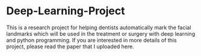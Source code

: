 # Deep-Learning-Project
This is a research project for helping dentists automatically mark the facial landmarks which will be used in the treatment or surgery with deep learning and python programming.
If you are interested in more details of this project, please read the paper that I uploaded here.
